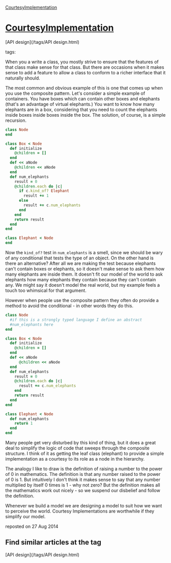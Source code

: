 [CourtesyImplementation](http://martinfowler.com/bliki/CourtesyImplementation.html)



# [CourtesyImplementation](CourtesyImplementation.html)





[API design](/tags/API design.html)

tags:



When you a write a class, you mostly strive to ensure that the
	features of that class make sense for that class. But there are
	occasions when it makes sense to add a feature to allow a class to
	conform to a richer interface that it naturally should.

The most common and obvious example of this is one that comes up
	when you use the composite pattern. Let's consider a simple example
	of containers. You have boxes which can contain other boxes and
	elephants (that's an advantage of virtual elephants.) You want
	to know how many elephants are in a box, considering that you need
	to count the elephants inside boxes inside boxes inside the box. The
  solution, of course, is a simple recursion.

```ruby
class Node
end

class Box < Node
  def initialize 
    @children = []
  end
  def << aNode
    @children << aNode
  end
  def num_elephants
    result = 0
    @children.each do |c|
      if c.kind_of? Elephant
        result += 1
      else
        result += c.num_elephants
      end
    end
    return result
  end
end

class Elephant < Node
end
```

Now the `kind_of?` test in `num_elephants` is a smell, since we
	should be  wary of any conditional that tests the type of an
	object. On the other hand is there an alternative? After all we are
	making the test because elephants can't contain boxes or elephants, so it doesn't
	make sense to ask them how many elephants are inside them. It
	doesn't fit our model of the world to ask elephants how many
	elephants they contain because they can't contain any. We might say
	it doesn't model the real world, but my example feels a touch too
	whimsical for that argument.

However when people use the composite pattern they often do
	provide a method to avoid the conditional - in other words they do
	this.

```ruby
class Node
  #if this is a strongly typed language I define an abstract
  #num_elephants here
end

class Box < Node
  def initialize 
    @children = []
  end
  def << aNode
      @children << aNode
  end
  def num_elephants
    result = 0
    @children.each do |c|
      result += c.num_elephants
    end
    return result
  end
end

class Elephant < Node
  def num_elephants
    return 1
  end
end
```

Many people get very disturbed by this kind of thing, but it does
	a great deal to simplify the logic of code that sweeps through the
	composite structure. I think of it as getting the leaf class
	(elephant) to provide a simple implementation as a courtesy to its
	role as a node in the hierarchy.

The analogy I like to draw is the definition of raising a number
	to the power of 0 in mathematics. The definition is that any number
	raised to the power of 0 is 1. But intuitively I don't think it
	makes sense to say that any number multiplied by itself 0 times is
	1 - why not zero? But the definition makes all the mathematics work
	out nicely - so we suspend our disbelief and follow the definition.

Whenever we build a model we are designing a model to suit how we
	want to perceive the world. Courtesy Implementations are worthwhile
	if they simplify our model.

reposted on 27 Aug 2014












## Find similar articles at the tag

[API design](/tags/API design.html)



